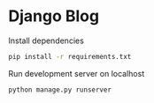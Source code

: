 # Django Blog

Install dependencies

```bash
pip install -r requirements.txt
```

Run development server on localhost

```bash
python manage.py runserver
```
